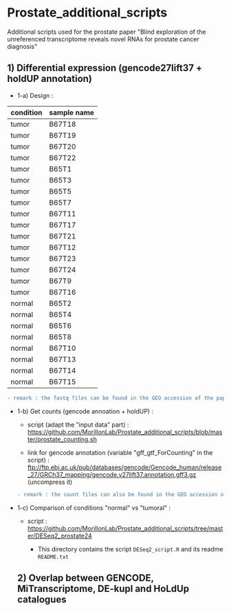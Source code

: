 # Prostate_additional_scripts
Additional scripts used for the prostate paper "Blind exploration of the unreferenced transcriptome reveals novel RNAs for prostate cancer diagnosis"


## 1) Differential expression (gencode27lift37 + holdUP annotation) ##


- 1-a) Design :

|condition| sample name |
|--------  |-------------|
|tumor	|	B67T18|
|tumor		|	B67T19|
|tumor		|	B67T20|
|tumor		|	B67T22|
|tumor		|	B65T1|
|tumor		|	B65T3|
|tumor		|	B65T5|
|tumor		|	B65T7|
|tumor		|	B67T11|
|tumor		|	B67T17|
|tumor		|	B67T21|
|tumor		|	B67T12|
|tumor		|	B67T23|
|tumor		|	B67T24|
|tumor		|	B67T9|
|tumor		|	B67T16|
|normal		|			B65T2|
|normal			|		B65T4|
|normal			|		B65T6|
|normal			|		B65T8|
|normal			|		B67T10|
|normal				|	B67T13|
|normal			|		B67T14|
|normal				|	B67T15|

```diff
- remark : the fastq files can be found in the GEO accession of the paper, as well as the instructions for the alignment !
```

 - 1-b) Get counts (gencode annoation + holdUP) : 
 
   - script (adapt the "input data" part) : https://github.com/MorillonLab/Prostate_additional_scripts/blob/master/prostate_counting.sh
   
   - link for gencode annotation (variable "gff_gtf_ForCounting" in the script) : ftp://ftp.ebi.ac.uk/pub/databases/gencode/Gencode_human/release_27/GRCh37_mapping/gencode.v27lift37.annotation.gff3.gz (uncompress it)
   
   ```diff
   - remark : the count files can also be found in the GEO accession of the paper !
   ```
   
   
 - 1-c) Comparison of conditions "normal" vs "tumoral" : 
 
   - script : https://github.com/MorillonLab/Prostate_additional_scripts/tree/master/DESeq2_prostate24
   
        - This directory contains the script `DESeq2_script.R` and its readme `README.txt`
   
   
   ## 2) Overlap between GENCODE, MiTranscriptome, DE-kupl and HoLdUp catalogues ##
